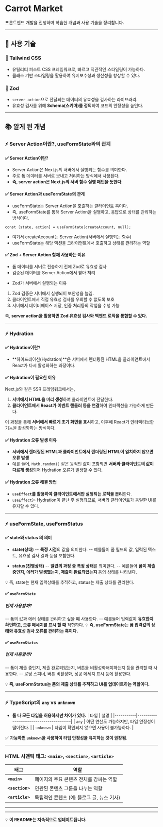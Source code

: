 # Carrot Market

프론트엔드 개발을 진행하며 학습한 개념과 사용 기술을 정리합니다.

---

## 📌 사용 기술

### 🚀 Tailwind CSS

- 유틸리티 퍼스트 CSS 프레임워크로, 빠르고 직관적인 스타일링이 가능하다.
- 클래스 기반 스타일링을 활용하여 유지보수성과 생산성을 향상할 수 있다.

### 🚀 Zod

- `server action`으로 전달되는 데이터의 유효성을 검사하는 라이브러리.
- 유효성 검사를 위해 **Schema(스키마)를 정의**하여 코드의 안정성을 높인다.

---

## 📚 알게 된 개념

### ⚡ Server Action이란?, useFormState와의 관계

#### ✅ Server Action이란?

- Server Action은 Next.js의 서버에서 실행되는 함수를 의미한다.
- 주로 폼 데이터를 서버로 보내고 처리하는 방식에서 사용된다.
- **즉, server action은 Next.js의 서버 함수 실행 패턴을 뜻한다.**

#### ✅ Server Action과 useFormState의 관계

- useFormState는 Server Action을 호출하는 클라이언트 훅이다.
- 즉, useFormState를 통해 Server Action을 실행하고, 응답으로 상태를 관리하는 방식이다.

`const [state, action] = useFormState(createAccount, null);`

- 여기서 createAccount는 Server Action(서버에서 실행되는 함수)
- useFormState는 해당 액션을 크라이언트에서 호출하고 상태를 관리하는 역할

#### ✅ Zod + Server Action 함께 사용하는 이유

- 폼 데이터를 서버로 전송하기 전에 Zod로 유효성 검사
- 검증된 데이터를 Server Action에서 받아 처리

* Zod가 서버에서 실행되는 이유

1. Zod 검증은 서버에서 실행되어 보안성을 높임.
2. 클라이언트에서 직접 유효성 검사를 우회할 수 없도록 보호
3. 서버에서 데이터베이스 저장, 인증 처리등의 작업을 수행 가능

즉, **server action을 활용하면 Zod 유효성 검사와 백엔드 로직을 통합할 수 있다.**

---

### ⚡ Hydration

#### ✅ Hydration이란?

- **하이드레이션(Hydration)**은 서버에서 렌더링된 HTML을 클라이언트에서 React가 다시 활성화하는 과정이다.

#### ✅ Hydration이 필요한 이유

Next.js와 같은 SSR 프레임워크에서는,

1. **서버에서 HTML을 미리 생성**하여 클라이언트에 전달한다.
2. **클라이언트에서 React가 이벤트 핸들러 등을 연결**하여 인터랙션을 가능하게 만든다.

이 과정을 통해 **서버에서 빠르게 초기 화면을 표시**하고, 이후에 React가 인터랙티브한 기능을 활성화하는 방식이다.

#### ✅ Hydration 오류 발생 이유

- **서버에서 렌더링된 HTML과 클라이언트에서 렌더링된 HTML이 일치하지 않으면 오류 발생**
- 예를 들어, `Math.random()` 같은 동적인 값이 포함되면 **서버와 클라이언트의 값이 다르게 생성**되어 Hydration 오류가 발생할 수 있다.

#### ✅ Hydration 오류 해결 방법

- **`useEffect`를 활용하여 클라이언트에서만 실행되는 로직을 분리**한다.
- `useEffect`는 Hydration이 끝난 후 실행되므로, 서버와 클라이언트가 동일한 UI를 유지할 수 있다.

---

### ⚡ useFormState, useFormStatus

#### ✅ state와 status 의 의미

- **state(상태)**
  -- **특정 시점**의 값을 의미한다.
  -- 예를들어 폼 필드의 값, 입력된 텍스트, 유효성 검사 결과 등을 포함한다.

- **status(진행상태)**
  -- **일련의 과정 중 특정 상태**를 의미한다.
  -- 예를들어 **폼이 제출중인지, 에러가 발생했는지, 제출이 완료되었는지** 등의 상태를 나타낸다.

💡 즉, state는 현재 입력상태를 추적하고, status는 제출 상태를 관리한다.

#### ✅ `useFormState`

##### 언제 사용할까?

-- 폼의 값과 에러 상태를 관리하고 싶을 떄 사용한다.
-- 예를들어 입력값이 **유효한지 확인하고, 오류 메세지를 표시 할 때** 적합하다.
💡 **즉, useFormState는 폼 입력값의 상태와 유효성 검사 오류를 관리하는 훅이다.**

#### ✅ `useFormStatus`

##### 언제 사용할까?

-- 폼이 제출 중인지, 제출 완료되었는지, 버튼을 비활성화해야하는지 등을 관리할 때 사용한다.
-- 로딩 스피너, 버튼 비활성화, 성공 메세지 표시 등에 활용한다.

💡 **즉, useFormStatus는 폼의 제출 상태를 추적하고 UI를 업데이트하는 역할이다.**

---

### ⚡ TypeScript의 `any` vs `unknown`

- **둘 다 모든 타입을 허용하지만 차이가 있다.**
  | 타입 | 설명 |
  |-----------|----------------------------------------|
  | `any` | 어떤 연산도 가능하지만, 타입 안정성이 떨어진다. |
  | `unknown` | 타입이 확인되지 않으면 사용이 불가능하다. |

✅ **가능하면 `unknown`을 사용하여 타입 안정성을 유지하는 것이 권장됨**.

---

### HTML 시맨틱 태그: `<main>`, `<section>`, `<article>`

| 태그            | 역할                                       |
| --------------- | ------------------------------------------ |
| **`<main>`**    | 페이지의 주요 콘텐츠 전체를 감싸는 역할    |
| **`<section>`** | 연관된 콘텐츠 그룹을 나누는 역할           |
| **`<article>`** | 독립적인 콘텐츠 (예: 블로그 글, 뉴스 기사) |

---
---

💡 **이 README는 지속적으로 업데이트됩니다.**
